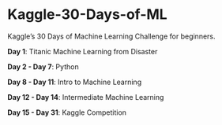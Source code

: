 # Kaggle-30-Days-of-ML
Kaggle’s 30 Days of Machine Learning Challenge for beginners.

**Day 1**: Titanic Machine Learning from Disaster

**Day 2 - Day 7**: Python

**Day 8 - Day 11**: Intro to Machine Learning

**Day 12 - Day 14**: Intermediate Machine Learning

**Day 15 - Day 31**: Kaggle Competition

